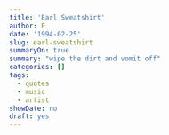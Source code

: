```yaml
---
title: 'Earl Sweatshirt'
author: E
date: '1994-02-25'
slug: earl-sweatshirt
summaryOn: true
summary: "wipe the dirt and vomit off"
categories: []
tags:
  - quotes
  - music
  - artist
showDate: no
draft: yes
---
```


